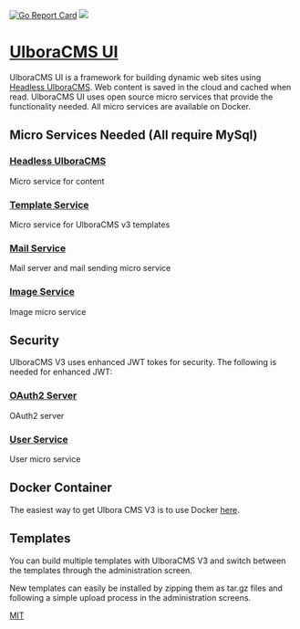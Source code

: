 [![Go Report Card](https://goreportcard.com/badge/github.com/Ulbora/UlboraCmsV3)](https://goreportcard.com/report/github.com/Ulbora/UlboraCmsV3)
[![](https://img.shields.io/docker/build/mariobehling/loklak.svg)](https://hub.docker.com/r/ulboralabs/ulboracmsv3/builds/)


[UlboraCMS UI](http://www.ulboralabs.com/ulboracms)
==============

UlboraCMS UI is a framework for building dynamic web sites using [Headless UlboraCMS](https://github.com/Ulbora/UlboraContentService).
Web content is saved in the cloud and cached when read.
UlboraCMS UI uses open source micro services that provide the functionality needed. 
All micro services are available on Docker.

## Micro Services Needed (All require MySql)

### [Headless UlboraCMS](https://hub.docker.com/r/ulboralabs/content)
Micro service for content

### [Template Service](https://hub.docker.com/r/ulboralabs/templates)
Micro service for UlboraCMS v3 templates

### [Mail Service](https://hub.docker.com/r/ulboralabs/mail)
Mail server and mail sending micro service

### [Image Service](https://hub.docker.com/r/ulboralabs/images)
Image micro service

## Security 
UlboraCMS V3 uses enhanced JWT tokes for security. The following is needed for enhanced JWT:

### [OAuth2 Server](https://hub.docker.com/r/ulboralabs/oauth2server)
OAuth2 server 

### [User Service](https://hub.docker.com/r/ulboralabs/userservice)
User micro service





## Docker Container

The easiest way to get Ulbora CMS V3 is to use Docker [here](https://hub.docker.com/r/ulboralabs/ulboracmsv3/).


## Templates

You can build multiple templates with UlboraCMS V3 and switch between the templates through the administration screen. 

New templates can easily be installed by zipping them as tar.gz files and following a simple upload process in the administration screens.



[MIT](LICENSE)
